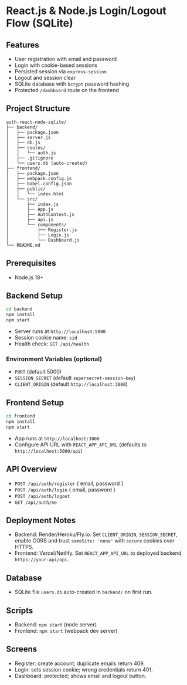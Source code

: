 # React.js & Node.js Login/Logout Flow (SQLite)

## Features
- User registration with email and password
- Login with cookie-based sessions
- Persisted session via `express-session`
- Logout and session clear
- SQLite database with `bcrypt` password hashing
- Protected `/dashboard` route on the frontend

## Project Structure
```
auth-react-node-sqlite/
├── backend/
│   ├── package.json
│   ├── server.js
│   ├── db.js
│   ├── routes/
│   │   └── auth.js
│   ├── .gitignore
│   └── users.db (auto-created)
├── frontend/
│   ├── package.json
│   ├── webpack.config.js
│   ├── babel.config.json
│   ├── public/
│   │   └── index.html
│   └── src/
│       ├── index.js
│       ├── App.js
│       ├── AuthContext.js
│       ├── api.js
│       └── components/
│           ├── Register.js
│           ├── Login.js
│           └── Dashboard.js
└── README.md
```

## Prerequisites
- Node.js 18+

## Backend Setup
```bash
cd backend
npm install
npm start
```
- Server runs at `http://localhost:5000`
- Session cookie name: `sid`
- Health check: `GET /api/health`

### Environment Variables (optional)
- `PORT` (default 5000)
- `SESSION_SECRET` (default `supersecret-session-key`)
- `CLIENT_ORIGIN` (default `http://localhost:3000`)

## Frontend Setup
```bash
cd frontend
npm install
npm start
```
- App runs at `http://localhost:3000`
- Configure API URL with `REACT_APP_API_URL` (defaults to `http://localhost:5000/api`)

## API Overview
- `POST /api/auth/register` { email, password }
- `POST /api/auth/login` { email, password }
- `POST /api/auth/logout`
- `GET /api/auth/me`

## Deployment Notes
- Backend: Render/Heroku/Fly.io. Set `CLIENT_ORIGIN`, `SESSION_SECRET`, enable CORS and trust `sameSite: 'none'` with `secure` cookies over HTTPS.
- Frontend: Vercel/Netlify. Set `REACT_APP_API_URL` to deployed backend `https://your-api/api`.

## Database
- SQLite file `users.db` auto-created in `backend/` on first run.

## Scripts
- Backend: `npm start` (node server)
- Frontend: `npm start` (webpack dev server)

## Screens
- Register: create account; duplicate emails return 409.
- Login: sets session cookie; wrong credentials return 401.
- Dashboard: protected; shows email and logout button.


